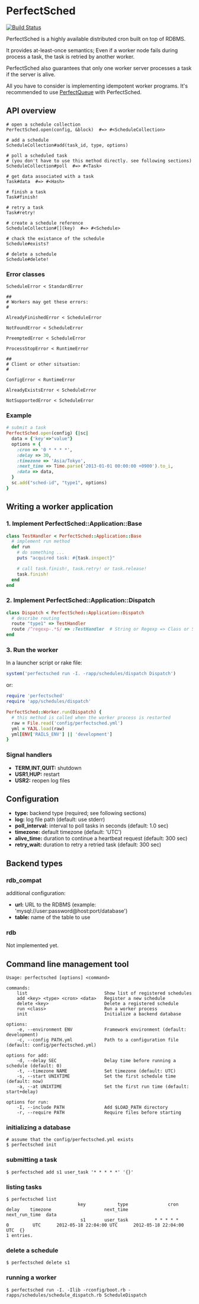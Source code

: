 # PerfectSched

[![Build Status](https://travis-ci.org/treasure-data/perfectsched.svg?branch=master)](https://travis-ci.org/treasure-data/perfectsched)

PerfectSched is a highly available distributed cron built on top of RDBMS.

It provides at-least-once semantics; Even if a worker node fails during process a task, the task is retried by another worker.

PerfectSched also guarantees that only one worker server processes a task if the server is alive.

All you have to consider is implementing idempotent worker programs. It's recommended to use [PerfectQueue](https://github.com/treasure-data/perfectqueue) with PerfectSched.


## API overview

```
# open a schedule collection
PerfectSched.open(config, &block)  #=> #<ScheduleCollection>

# add a schedule
ScheduleCollection#add(task_id, type, options)

# poll a scheduled task
# (you don't have to use this method directly. see following sections)
ScheduleCollection#poll  #=> #<Task>

# get data associated with a task
Task#data  #=> #<Hash>

# finish a task
Task#finish!

# retry a task
Task#retry!

# create a schedule reference
ScheduleCollection#[](key)  #=> #<Schedule>

# chack the existance of the schedule
Schedule#exists?

# delete a schedule
Schedule#delete!
```

### Error classes

```
ScheduleError < StandardError

##
# Workers may get these errors:
#

AlreadyFinishedError < ScheduleError

NotFoundError < ScheduleError

PreemptedError < ScheduleError

ProcessStopError < RuntimeError

##
# Client or other situation:
#

ConfigError < RuntimeError

AlreadyExistsError < ScheduleError

NotSupportedError < ScheduleError
```


### Example

```ruby
# submit a task
PerfectSched.open(config) {|sc|
  data = {'key'=>"value"}
  options = {
    :cron => '0 * * * *',
    :delay => 30,
    :timezone => 'Asia/Tokyo',
    :next_time => Time.parse('2013-01-01 00:00:00 +0900').to_i,
    :data => data,
  }
  sc.add("sched-id", "type1", options)
}
```


## Writing a worker application

### 1. Implement PerfectSched::Application::Base

```ruby
class TestHandler < PerfectSched::Application::Base
  # implement run method
  def run
    # do something ...
    puts "acquired task: #{task.inspect}"

    # call task.finish!, task.retry! or task.release!
    task.finish!
  end
end
```

### 2. Implement PerfectSched::Application::Dispatch

```ruby
class Dispatch < PerfectSched::Application::Dispatch
  # describe routing
  route "type1" => TestHandler
  route /^regexp-.*$/ => :TestHandler  # String or Regexp => Class or Symbol
end
```

### 3. Run the worker

In a launcher script or rake file:

```ruby
system('perfectsched run -I. -rapp/schedules/dispatch Dispatch')
```

or:

```ruby
require 'perfectsched'
require 'app/schedules/dispatch'

PerfectSched::Worker.run(Dispatch) {
  # this method is called when the worker process is restarted
  raw = File.read('config/perfectsched.yml')
  yml = YAJL.load(raw)
  yml[ENV['RAILS_ENV'] || 'development']
}
```

### Signal handlers

- **TERM**,**INT**,**QUIT:** shutdown
- **USR1**,**HUP:** restart
- **USR2:** reopen log files

## Configuration

- **type:** backend type (required; see following sections)
- **log:** log file path (default: use stderr)
- **poll\_interval:** interval to poll tasks in seconds (default: 1.0 sec)
- **timezone:** default timezone (default: 'UTC')
- **alive\_time:** duration to continue a heartbeat request (default: 300 sec)
- **retry\_wait:** duration to retry a retried task (default: 300 sec)

## Backend types

### rdb\_compat

additional configuration:

- **url:** URL to the RDBMS (example: 'mysql://user:password@host:port/database')
- **table:** name of the table to use

### rdb

Not implemented yet.


## Command line management tool

```
Usage: perfectsched [options] <command>

commands:
    list                             Show list of registered schedules
    add <key> <type> <cron> <data>   Register a new schedule
    delete <key>                     Delete a registered schedule
    run <class>                      Run a worker process
    init                             Initialize a backend database

options:
    -e, --environment ENV            Framework environment (default: development)
    -c, --config PATH.yml            Path to a configuration file (default: config/perfectsched.yml)

options for add:
    -d, --delay SEC                  Delay time before running a schedule (default: 0)
    -t, --timezone NAME              Set timezone (default: UTC)
    -s, --start UNIXTIME             Set the first schedule time (default: now)
    -a, --at UNIXTIME                Set the first run time (default: start+delay)

options for run:
    -I, --include PATH               Add $LOAD_PATH directory
    -r, --require PATH               Require files before starting
```

### initializing a database

    # assume that the config/perfectsched.yml exists
    $ perfectsched init

### submitting a task

    $ perfectsched add s1 user_task '* * * * *' '{}'

### listing tasks

    $ perfectsched list
                               key            type               cron   delay    timezone                    next_time                next_run_time  data
                                s1       user_task          * * * * *       0         UTC      2012-05-18 22:04:00 UTC      2012-05-18 22:04:00 UTC  {}
    1 entries.

### delete a schedule

    $ perfectsched delete s1

### running a worker

    $ perfectsched run -I. -Ilib -rconfig/boot.rb -rapps/schedules/schedule_dispatch.rb ScheduleDispatch

